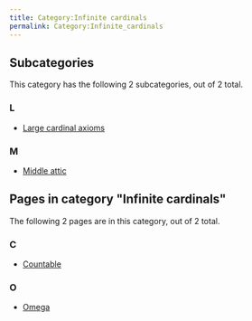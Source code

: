 ```yaml
---
title: Category:Infinite cardinals
permalink: Category:Infinite_cardinals
---
```














## Subcategories

This category has the following 2 subcategories, out of 2 total.


### L

-   [Large cardinal
    axioms](Category:Large_cardinal_axioms "Category:Large cardinal axioms")

### M

-   [Middle
    attic](Category:Middle_attic "Category:Middle attic")




## Pages in category "Infinite cardinals"

The following 2 pages are in this category, out of 2 total.


### C

-   [Countable](Countable "Countable")

### O

-   [Omega](Omega "Omega")





